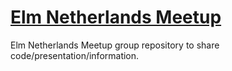 
# [Elm Netherlands Meetup](https://www.meetup.com/Elm-Netherlands/)

Elm Netherlands Meetup group repository to share code/presentation/information.